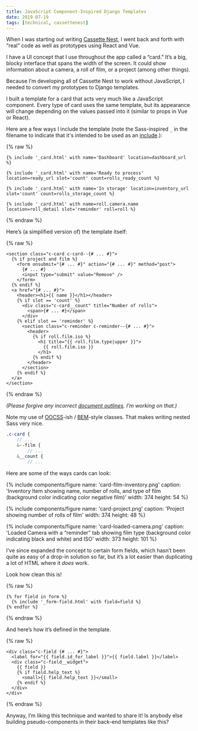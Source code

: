 ```yaml
---
title: JavaScript Component-Inspired Django Templates
date: 2019-07-19
tags: [technical, cassettenest]
---
```


When I was starting out writing [Cassette Nest][cn], I went back and forth with “real” code as well as prototypes using React and Vue.

I have a UI concept that I use throughout the app called a “card.” It’s a big, blocky interface that spans the width of the screen. It could show information about a camera, a roll of film, or a project (among other things).

Because I’m developing all of Cassette Nest to work without JavaScript, I needed to convert my prototypes to Django templates.

I built a template for a card that acts very much like a JavaScript component. Every  type of card uses the same template, but its appearance will change depending on the values passed into it (similar to props in Vue or React).

Here are a few ways I include the template (note the Sass-inspired `_` in the filename to indicate that it's intended to be used as an [include][include].):

{% raw %}
```django
{% include '_card.html' with name='Dashboard' location=dashboard_url %}

{% include '_card.html' with name='Ready to process' location=ready_url slot='count' count=rolls_ready_count %}

{% include '_card.html' with name='In storage' location=inventory_url slot='count' count=rolls_storage_count %}

{% include '_card.html' with name=roll.camera.name location=roll_detail slot='reminder' roll=roll %}
```
{% endraw %}

Here’s (a simplified version of) the template itself:

{% raw %}
```django
<section class="c-card c-card--{# ... #}">
  {% if project and film %}
    <form onsubmit="{# ... #}" action="{# ... #}" method="post">
      {# ... #}
      <input type="submit" value="Remove" />
    </form>
  {% endif %}
  <a href="{# ... #}">
    <header><h1>{{ name }}</h1></header>
    {% if slot == 'count' %}
      <div class="c-card__count" title="Number of rolls">
        <span>{# ... #}</span>
      </div>
    {% elif slot == 'reminder' %}
      <section class="c-reminder c-reminder--{# ... #}">
        <header>
          {% if roll.film.iso %}
            <h1 title="{{ roll.film.type|upper }}">
              {{ roll.film.iso }}
            </h1>
          {% endif %}
        </header>
      </section>
    {% endif %}
  </a>
</section>
```
{% endraw %}

_(Please forgive any incorrect [document outlines][outlines]. I'm working on that.)_

Note my use of [OOCSS][oocss]-ish / [BEM][bem]-style classes. That makes writing nested Sass very nice.

```scss
.c-card {
    // ...
    &--film {
        // ...
    &__count {
        // ...
```

Here are some of the ways cards can look:

{% include components/figure name: 'card-film-inventory.png' caption: 'Inventory Item showing name, number of rolls, and type of film (background color indicating color negative film)' width: 374 height: 54 %}

{% include components/figure name: 'card-project.png' caption: 'Project showing number of rolls of film' width: 374 height: 48 %}

{% include components/figure name: 'card-loaded-camera.png' caption: 'Loaded Camera with a “reminder” tab showing film type (background color indicating black and white) and ISO' width: 373 height: 101 %}

I’ve since expanded the concept to certain form fields, which hasn’t been quite as easy of a drop-in solution so far, but it’s a lot easier than duplicating a lot of HTML where it _does_ work.

Look how clean this is!

{% raw %}
```django
{% for field in form %}
  {% include '_form-field.html' with field=field %}
{% endfor %}
```
{% endraw %}

And here’s how it’s defined in the template.

{% raw %}
```django
<div class="c-field {# ... #}">
  <label for="{{ field.id_for_label }}">{{ field.label }}</label>
  <div class="c-field__widget">
    {{ field }}
    {% if field.help_text %}
      <small>{{ field.help_text }}</small>
    {% endif %}
  </div>
</div>
```
{% endraw %}

Anyway, I’m liking this technique and wanted to share it! Is anybody else building pseudo-components in their back-end templates like this?

[cn]: https://app.cassettenest.com
[include]: https://docs.djangoproject.com/en/2.2/ref/templates/builtins/#include
[outlines]: https://developer.mozilla.org/en-US/docs/Web/Guide/HTML/Using_HTML_sections_and_outlines
[oocss]: https://github.com/stubbornella/oocss/wiki
[bem]: http://alwaystwisted.com/articles/2014-02-27-even-easier-bem-ing-with-sass-33
